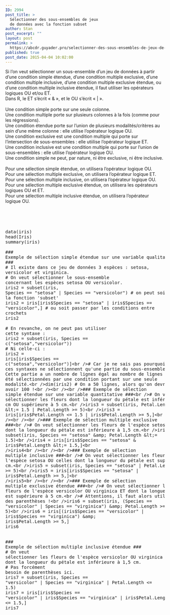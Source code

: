 ```yaml
---
ID: 2994
post_title: >
  Sélectionner des sous-ensembles de jeux
  de données avec la fonction subset
author: Stan
post_excerpt: ""
layout: post
permalink: >
  https://abcdr.guyader.pro/selectionner-des-sous-ensembles-de-jeux-de-donnees-avec-la-fonction-subset/
published: true
post_date: 2015-04-04 10:02:00
---
```

Si l’on veut sélectionner un sous-ensemble d’un jeu de données à partir d’une condition simple étendue, d’une condition multiple exclusive, d’une condition multiple inclusive, d’une condition multiple exclusive étendue, ou d’une condition multiple inclusive étendue, il faut utiliser les opérateurs logiques OU et/ou ET.<br />Dans R, le ET s’écrit « &amp; », et le OU s’écrit « | ».<br /><br />Une condition simple porte sur une seule colonne.<br />Une condition multiple porte sur plusieurs colonnes à la fois (comme pour les régressions).<br />Une condition étendue porte sur l’union de plusieurs modalités/critères au sein d’une même colonne : elle utilise l’opérateur logique OU.<br />Une condition exclusive est une condition multiple qui porte sur l’intersection de sous-ensembles : elle utiilise l’opérateur logique ET.<br />Une condition inclusive est une condition multiple qui porte sur l’union de sous-ensembles : elle utilise l’opérateur logique OU.<br />Une condition simple ne peut, par nature, ni être exclusive, ni être inclusive.<br /><br />Pour une sélection simple étendue, on utilisera l’opérateur logique OU.<br />Pour une sélection multiple exclusive, on utilisera l’opérateur logique ET.<br />Pour une sélection multiple inclusive, on utilisera l’opérateur logique OU.<br />Pour une sélection multiple exclusive étendue, on utilisera les opérateurs logiques OU et ET.<br />Pour une sélection multiple inclusive étendue, on utilisera l’opérateur logique OU.<br /><br /><br /> <pre lang='rsplus'><br /><br />data(iris)<br />head(Iris)<br />summary(iris)<br /><br />### Exemple de sélection simple étendue sur une variable qualitative ###<br /># Il existe dans ce jeu de données 3 espèces : setosa, versicolor et virginica.<br /># On veut sélectionner le sous-ensemble concernant les espèces setosa OU versicolor.<br />iris2 = subset(iris, Species == "setosa" | Species == "versicolor") # on peut soit passer par la fonction 'subset'<br />iris2 = iris[iris$Species == "setosa" | iris$Species == "versicolor",] # ou soit passer par les conditions entre crochets<br />iris2<br /><br /># En revanche, on ne peut pas utiliser cette syntaxe :<br />iris2 = subset(iris, Species == c("setosa","versicolor"))<br /># Ni celle-ci :<br />iris2 = iris[iris$Species == c("setosa","versicolor")]<br /># Car je ne sais pas pourquoi, mais ces syntaxes ne sélectionnent qu'une partie du sous-ensemble désiré. Cette partie a un nombre de lignes égal au nombre de lignes qui auraient été sélectionnées par une condition portant sur une seule modalité.<br />dim(iris2) # On a 50 lignes, alors qu'on devrait en avoir 100 !<br /><br /><br />### Exemple de sélection simple étendue sur une variable quantitative ###<br /># On veut sélectionner les fleurs dont la longueur du pétale est inférieure à 1,5 cm OU supérieure à 5 cm.<br />iris3 = subset(iris, Petal.Length &lt;= 1.5 | Petal.Length >= 5)<br />iris3 = iris[iris$Petal.Length &lt;= 1.5 | iris$Petal.Length >= 5,]<br />iris3<br /><br /><br />### Exemple de sélection multiple exclusive ###<br /># On veut sélectionner les fleurs de l'espèce setosa ET dont la longueur du pétale est inférieure à 1,5 cm.<br />iris4 = subset(iris, Species == "setosa" &amp; Petal.Length &lt;= 1.5)<br />iris4 = iris[iris$Species == "setosa" &amp; iris$Petal.Length &lt;= 1.5,]<br />iris4<br /><br /><br />### Exemple de sélection multiple inclusive ###<br /># On veut sélectionner les fleurs de l'espèce setosa OU celles dont la longueur du pétale est supérieure à 5 cm.<br />iris5 = subset(iris, Species == "setosa" | Petal.Length >= 5)<br />iris5 = iris[iris$Species == "setosa" | iris$Petal.Length >= 5,]<br />iris5<br /><br /><br />### Exemple de sélection multiple exclusive étendue ###<br /># On veut sélectionner les fleurs de l'espèce versicolor OU virginica ET dont la longueur du pétale est supérieure à 5 cm.<br /># Attentions, il faut alors utiliser des parenthèses !<br />iris6 = subset(iris, (Species == "versicolor" | Species == "virginica") &amp; Petal.Length >= 5)<br />iris6 = iris[(iris$Species == "versicolor" | iris$Species == "virginica") &amp; iris$Petal.Length >= 5,]<br />iris6<br /><br /><br />### Exemple de sélection multiple inclusive étendue ###<br /># On veut sélectionner les fleurs de l'espèce versicolor OU virginica OU celles dont la longueur du pétale est inférieure à 1,5 cm.<br /># Pas forcément besoin de parenthèses ici.<br />iris7 = subset(iris, Species == "versicolor" | Species == "virginica" | Petal.Length &lt;= 1.5)<br />iris7 = iris[iris$Species == "versicolor" | iris$Species == "virginica" | iris$Petal.Length &lt;= 1.5,]<br />iris7<br /> </pre> <br /><br />